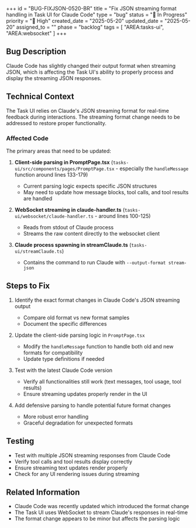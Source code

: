 +++
id = "BUG-FIXJSON-0520-BR"
title = "Fix JSON streaming format handling in Task UI for Claude Code"
type = "bug"
status = "🔵 In Progress"
priority = "🔼 High"
created_date = "2025-05-20"
updated_date = "2025-05-20"
assigned_to = ""
phase = "backlog"
tags = [ "AREA:tasks-ui", "AREA:websocket" ]
+++

## Bug Description

Claude Code has slightly changed their output format when streaming JSON, which is affecting the Task UI's ability to properly process and display the streaming JSON responses.

## Technical Context

The Task UI relies on Claude's JSON streaming format for real-time feedback during interactions. The streaming format change needs to be addressed to restore proper functionality.

### Affected Code

The primary areas that need to be updated:

1. **Client-side parsing in PromptPage.tsx** (`tasks-ui/src/components/pages/PromptPage.tsx` - especially the `handleMessage` function around lines 133-179)
   - Current parsing logic expects specific JSON structures
   - May need to update how message blocks, tool calls, and tool results are handled

2. **WebSocket streaming in claude-handler.ts** (`tasks-ui/websocket/claude-handler.ts` - around lines 100-125)
   - Reads from stdout of Claude process
   - Streams the raw content directly to the websocket client

3. **Claude process spawning in streamClaude.ts** (`tasks-ui/streamClaude.ts`)
   - Contains the command to run Claude with `--output-format stream-json`

## Steps to Fix

1. Identify the exact format changes in Claude Code's JSON streaming output
   - Compare old format vs new format samples
   - Document the specific differences

2. Update the client-side parsing logic in `PromptPage.tsx`
   - Modify the `handleMessage` function to handle both old and new formats for compatibility
   - Update type definitions if needed

3. Test with the latest Claude Code version
   - Verify all functionalities still work (text messages, tool usage, tool results)
   - Ensure streaming updates properly render in the UI

4. Add defensive parsing to handle potential future format changes
   - More robust error handling
   - Graceful degradation for unexpected formats

## Testing

- Test with multiple JSON streaming responses from Claude Code
- Verify tool calls and tool results display correctly
- Ensure streaming text updates render properly
- Check for any UI rendering issues during streaming

## Related Information

- Claude Code was recently updated which introduced the format change
- The Task UI uses WebSocket to stream Claude's responses in real-time
- The format change appears to be minor but affects the parsing logic
